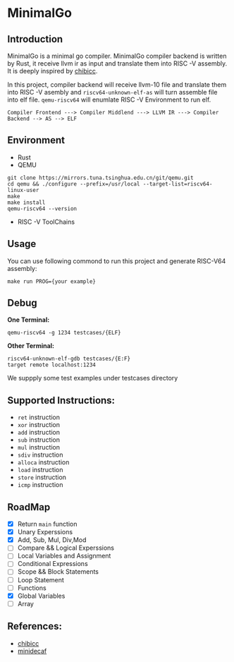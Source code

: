 # MinimalGo

## Introduction

MinimalGo is a minimal go compiler. MinimalGo compiler backend is written by Rust, it receive llvm ir as input and translate them into RISC -V assembly. It is deeply inspired by [chibicc](https://github.com/rui314/chibicc).  
  
In this project, compiler backend will receive llvm-10 file and translate them into RISC -V asembly and `riscv64-unknown-elf-as` will turn assemble file into elf file. `qemu-riscv64` will enumlate RISC -V Environment to run elf.

```
Compiler Frontend ---> Compiler Middlend ---> LLVM IR ---> Compiler Backend --> AS --> ELF
```

## Environment
- Rust
- QEMU 
```
git clone https://mirrors.tuna.tsinghua.edu.cn/git/qemu.git
cd qemu && ./configure --prefix=/usr/local --target-list=riscv64-linux-user
make
make install
qemu-riscv64 --version
```
- RISC -V ToolChains

## Usage
You can use following commond to run this project and generate RISC-V64 assembly:
  
```
make run PROG={your example}
```  

## Debug

**One Terminal:**
```shell
qemu-riscv64 -g 1234 testcases/{ELF}
```

**Other Terminal:**
```shell
riscv64-unknown-elf-gdb testcases/{E:F}
target remote localhost:1234
```

  
We suppply some test examples under testcases directory

## Supported Instructions:
- `ret` instruction
- `xor` instruction
- `add` instruction
- `sub` instruction
- `mul` instruction
- `sdiv` instruction
- `alloca` instruction
- `load` instruction
- `store` instruction
- `icmp` instruction


## RoadMap
- [x] Return `main` function
- [x] Unary Experssions
- [x] Add, Sub, Mul, Div,Mod
- [ ] Compare && Logical Experssions
- [ ] Local Variables and Assignment
- [ ] Conditional Expressions
- [ ] Scope && Block Statements
- [ ] Loop Statement
- [ ] Functions
- [x] Global Variables
- [ ] Array

## References:
- [chibicc](https://github.com/rui314/chibicc)
- [minidecaf](https://decaf-lang.github.io/minidecaf-tutorial/)